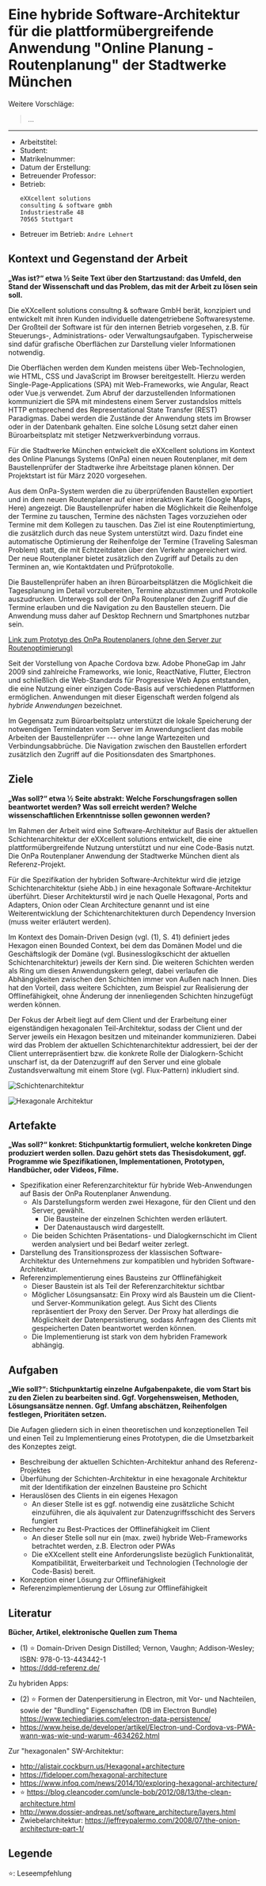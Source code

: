 # Eine hybride Software-Architektur für die plattformübergreifende Anwendung "Online Planung - Routenplanung" der Stadtwerke München

Weitere Vorschläge:

> ...

---

- Arbeitstitel: ``` ```
- Student: ``` ```
- Matrikelnummer: ``` ```
- Datum der Erstellung: ``` ```
- Betreuender Professor: ``` ```
- Betrieb: 
  ```
  eXXcellent solutions
  consulting & software gmbh
  Industriestraße 48
  70565 Stuttgart
  ```
- Betreuer im Betrieb: ```Andre Lehnert```

## Kontext und Gegenstand der Arbeit

__„Was ist?“ etwa ½ Seite Text über den Startzustand: das Umfeld, den Stand der Wissenschaft und das Problem, das mit der Arbeit zu lösen sein soll.__

Die eXXcellent solutions consultng & software GmbH berät, konzipiert und entwickelt mit ihren Kunden individuelle datengetriebene Softwaresysteme. Der Großteil der Software ist für den internen Betrieb vorgesehen, z.B. für Steuerungs-, Administrations- oder Verwaltungsaufgaben. Typischerweise sind dafür grafische Oberflächen zur Darstellung vieler Informationen notwendig. 

Die Oberflächen werden dem Kunden meistens über Web-Technologien, wie HTML, CSS und JavaScript im Browser bereitgestellt. Hierzu werden Single-Page-Applications (SPA) mit Web-Frameworks, wie Angular, React oder Vue.js verwendet. Zum Abruf der darzustellenden Informationen kommuniziert die SPA mit mindestens einem Server zustandslos mittels HTTP entsprechend des Representational State Transfer (REST) Paradigmas. Dabei werden die Zustände der Anwendung stets im Browser oder in der Datenbank gehalten. Eine solche Lösung setzt daher einen Büroarbeitsplatz mit stetiger Netzwerkverbindung vorraus.

Für die Stadtwerke München entwickelt die eXXcellent solutions im Kontext des Online Planungs Systems (OnPa) einen neuen Routenplaner, mit dem Baustellenprüfer der Stadtwerke ihre Arbeitstage planen können. Der Projektstart ist für März 2020 vorgesehen.

Aus dem OnPa-System werden die zu überprüfenden Baustellen exportiert und in dem neuen Routenplaner auf einer interaktiven Karte (Google Maps, Here) angezeigt. Die Baustellenprüfer haben die Möglichkeit die Reihenfolge der Termine zu tauschen, Termine des nächsten Tages vorzuziehen oder Termine mit dem Kollegen zu tauschen. Das Ziel ist eine Routenptimiertung, die zusätzlich durch das neue System unterstützt wird. Dazu findet eine automatische Optimierung der Reihenfolge der Termine (Traveling Salesman Problem) statt, die mit Echtzeitdaten über den Verkehr angereichert wird.
Der neue Routenplaner bietet zusätzlich den Zugriff auf Details zu den Terminen an, wie Kontaktdaten und Prüfprotokolle.

Die Baustellenprüfer haben an ihren Büroarbeitsplätzen die Möglichkeit die Tagesplanung im Detail vorzubereiten, Termine abzustimmen und Protokolle auszudrucken. Unterwegs soll der OnPa Routenplaner den Zugriff auf die Termine erlauben und die Navigation zu den Baustellen steuern. Die Anwendung muss daher auf Desktop Rechnern und Smartphones nutzbar sein.


[Link zum Prototyp des OnPa Routenplaners (ohne den Server zur Routenoptimierung)](https://swm-onpo-routenplaner-deploy.web.app/)


Seit der Vorstellung von Apache Cordova bzw. Adobe PhoneGap im Jahr 2009 sind zahlreiche Frameworks, wie Ionic, ReactNative, Flutter,  Electron und schließlich die Web-Standards für Progressive Web Apps entstanden, die eine Nutzung einer einzigen Code-Basis auf verschiedenen Plattformen ermöglichen. Anwendungen mit dieser Eigenschaft werden folgend als _hybride Anwendungen_ bezeichnet.

Im Gegensatz zum Büroarbeitsplatz unterstützt die lokale Speicherung der notwendigen Termindaten vom Server im Anwendungsclient das mobile Arbeiten der Baustellenprüfer --- ohne lange Wartezeiten und Verbindungsabbrüche. Die Navigation zwischen den Baustellen erfordert zusätzlich den Zugriff auf die Positionsdaten des Smartphones.

## Ziele

__„Was soll?“ etwa ½ Seite abstrakt: Welche Forschungsfragen sollen beantwortet werden? Was soll erreicht werden? Welche wissenschaftlichen Erkenntnisse sollen gewonnen werden?__

Im Rahmen der Arbeit wird eine Software-Architektur auf Basis der aktuellen Schichtenarchitektur der eXXcellent solutions entwickelt, die eine plattformübergreifende Nutzung unterstützt und nur eine Code-Basis nutzt. Die OnPa Routenplaner Anwendung der Stadtwerke München dient als Referenz-Projekt. 

Für die Spezifikation der hybriden Software-Architektur wird die jetzige Schichtenarchitektur (siehe Abb.) in eine hexagonale Software-Architektur überführt. 
Dieser Architekturstil wird je nach Quelle Hexagonal, Ports and Adapters, Onion oder Clean Architecture genannt und ist eine Weiterentwicklung der Schichtenarchitekturen durch Dependency Inversion (muss weiter erläutert werden). 

Im Kontext des Domain-Driven Design (vgl. (1), S. 41) definiert jedes Hexagon einen Bounded Context, bei dem das Domänen Model und die Geschäftslogik der Domäne (vgl. Businesslogikschicht der aktuellen Schichtenarchitektur) jeweils der Kern sind. Die weiteren Schichten werden als Ring um diesen Anwendungskern gelegt, dabei verlaufen die Abhängigkeiten zwischen den Schichten immer von Außen nach Innen.
Dies hat den Vorteil, dass weitere Schichten, zum Beispiel zur Realisierung der Offlinefähigkeit, ohne Änderung der innenliegenden Schichten hinzugefügt werden können.

Der Fokus der Arbeit liegt auf dem Client und der Erarbeitung einer eigenständigen hexagonalen Teil-Architektur, sodass der Client und der Server jeweils ein Hexagon besitzen und miteinander kommunizieren.
Dabei wird das Problem der aktuellen Schichtenarchitektur addressiert, bei der der Client unterrepräsentiert bzw. die konkrete Rolle der Dialogkern-Schicht unscharf ist, da der Datenzugriff auf den Server und eine globale Zustandsverwaltung mit einem Store (vgl. Flux-Pattern) inkludiert sind. 

![Schichtenarchitektur](./eXX_Schichtenarchitektur.JPG "Beispiel einer aktuellen Schichtenarchitektur")

![Hexagonale Architektur](https://speakerd.s3.amazonaws.com/presentations/de8629f0bf520131c2e20239d959ba18/slide_11.jpg?1400675141 "Hexagonale Architektur von https://fideloper.com/hexagonal-architecture")

## Artefakte

__„Was soll?“ konkret: Stichpunktartig formuliert, welche konkreten Dinge produziert werden sollen. Dazu gehört stets das Thesisdokument, ggf. Programme wie Spezifikationen, Implementationen, Prototypen, Handbücher, oder Videos, Filme.__

- Spezifikation einer Referenzarchitektur für hybride Web-Anwendungen auf Basis der OnPa Routenplaner Anwendung.
  - Als Darstellungsform werden zwei Hexagone, für den Client und den Server, gewählt. 
    - Die Bausteine der einzelnen Schichten werden erläutert.
    - Der Datenaustausch wird dargestellt.
  - Die beiden Schichten Präsentations- und Dialogkernschicht im Client werden analysiert und bei Bedarf weiter zerlegt. 
- Darstellung des Transitionsprozess der klassischen Software-Architektur des Unternehmens zur kompatiblen und hybriden Software-Architektur.
- Referenzimplementierung eines Bausteins zur Offlinefähigkeit
  - Dieser Baustein ist als Teil der Referenzarchitektur sichtbar
  - Möglicher Lösungsansatz: Ein Proxy wird als Baustein um die Client- und Server-Kommunikation gelegt. Aus Sicht des Clients repräsentiert der Proxy den Server. Der Proxy hat allerdings die Möglichkeit der Datenpersistierung, sodass Anfragen des Clients mit gespeicherten Daten beantwortet werden können.
  - Die Implementierung ist stark von dem hybriden Framework abhängig. 
  





## Aufgaben

__„Wie soll?“: Stichpunktartig einzelne Aufgabenpakete, die vom Start bis zu den Zielen zu bearbeiten sind. Ggf. Vorgehensweisen, Methoden, Lösungsansätze nennen. Ggf. Umfang abschätzen, Reihenfolgen festlegen, Prioritäten setzen.__

Die Aufagen gliedern sich in einen theoretischen und konzeptionellen Teil und einen Teil zu Implementierung eines Prototypen, die die Umsetzbarkeit des Konzeptes zeigt.

- Beschreibung der aktuellen Schichten-Architektur anhand des Referenz-Projektes
- Überfühung der Schichten-Architektur in eine hexagonale Architektur mit der Identifikation der einzelnen Bausteine pro Schicht
- Herauslösen des Clients in ein eigenes Hexagon
  - An dieser Stelle ist es ggf. notwendig eine zusätzliche Schicht einzuführen, die als äquivalent zur Datenzugriffsschicht des Servers fungiert
- Recherche zu Best-Practices der Offlinefähigkeit im Client
  - An dieser Stelle soll nur ein (max. zwei) hybride Web-Frameworks betrachtet werden, z.B. Electron oder PWAs
  - Die eXXcellent stellt eine Anforderungsliste bezüglich Funktionalität, Kompatibilität, Erweiterbarkeit und Technologien (Technologie der Code-Basis) bereit.
- Konzeption einer Lösung zur Offlinefähigkeit
- Referenzimplementierung der Lösung zur Offlinefähigkeit



## Literatur

__Bücher, Artikel, elektronische Quellen zum Thema__

- (1) ⭐ Domain-Driven Design Distilled; Vernon, Vaughn; Addison-Wesley; ISBN: 978-0-13-443442-1
- https://ddd-referenz.de/


Zu hybriden Apps:
- (2) ⭐ Formen der Datenpersitierung in Electron, mit Vor- und Nachteilen, sowie der "Bundling" Eigenschaften (DB im Electron Bundle) https://www.techiediaries.com/electron-data-persistence/ 
- https://www.heise.de/developer/artikel/Electron-und-Cordova-vs-PWA-wann-was-wie-und-warum-4634262.html


Zur "hexagonalen" SW-Architektur:
- http://alistair.cockburn.us/Hexagonal+architecture
- https://fideloper.com/hexagonal-architecture
- https://www.infoq.com/news/2014/10/exploring-hexagonal-architecture/
- ⭐ https://blog.cleancoder.com/uncle-bob/2012/08/13/the-clean-architecture.html
- http://www.dossier-andreas.net/software_architecture/layers.html
- Zwiebelarchitektur: https://jeffreypalermo.com/2008/07/the-onion-architecture-part-1/

## Legende

⭐: Leseempfehlung
